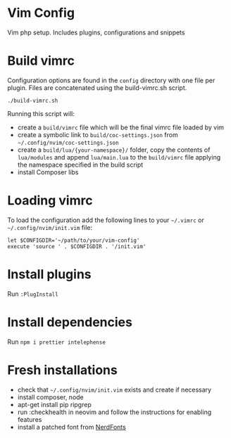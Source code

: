 # Vim Config
Vim php setup. Includes plugins, configurations and snippets


# Build vimrc

Configuration options are found in the `config` directory with one file per plugin. Files are concatenated using the build-vimrc.sh script.

    ./build-vimrc.sh

Running this script will:
 - create a `build/vimrc` file which will be the final vimrc file loaded by vim
 - create a symbolic link to `build/coc-settings.json` from `~/.config/nvim/coc-settings.json`
 - create a `build/lua/{your-namespace}/` folder, copy the contents of `lua/modules` and append `lua/main.lua` to the `build/vimrc` file applying the namespace specified in the build script
 - install Composer libs

# Loading vimrc
To load the configuration add the following lines to your `~/.vimrc` or `~/.config/nvim/init.vim` file:

    let $CONFIGDIR='~/path/to/your/vim-config'
    execute 'source ' . $CONFIGDIR . '/init.vim'


# Install plugins

Run `:PlugInstall`

# Install dependencies

Run `npm i prettier intelephense`

# Fresh installations
- check that `~/.config/nvim/init.vim` exists and create if necessary
- install composer, node
- apt-get install pip ripgrep
- run :checkhealth in neovim and follow the instructions for enabling features
- install a patched font from [NerdFonts](https://www.nerdfonts.com/font-downloads)

